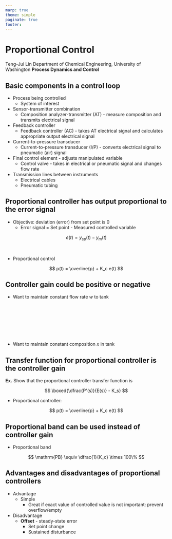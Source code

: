 ```yaml
---
marp: true
theme: simple
paginate: true
footer:
---
```


<!-- headingDivider: 2 -->
<!-- _class: cover -->
# Proportional Control

Teng-Jui Lin
Department of Chemical Engineering, University of Washington
**Process Dynamics and Control**

## Basic components in a control loop

- Process being controlled
  - System of interest
- Sensor-transmitter combination
  - Composition analyzer-transmitter (AT) - measure composition and transmits electrical signal
- Feedback controller
  - Feedback controller (AC) - takes AT electrical signal and calculates appropriate output electrical signal
- Current-to-pressure transducer
  - Current-to-pressure transducer (I/P) - converts electrical signal to pneumatic (air) signal
- Final control element - adjusts manipulated variable
  - Control valve - takes in electrical or pneumatic signal and changes flow rate
- Transmission lines between instruments
  - Electrical cables
  - Pneumatic tubing

## Proportional controller has output proportional to the error signal

- Objective: deviation (error) from set point is 0
  - Error signal = Set point - Measured controlled variable

$$
e(t) = y_{sp}(t) - y_m(t)
$$

<br/>

- Proportional control

$$
p(t) = \overline{p} + K_c e(t)
$$

## Controller gain could be positive or negative

- Want to maintain constant flow rate $w$ to tank

<br/><br/><br/><br/><br/><br/>

- Want to maintain constant composition $x$ in tank

## Transfer function for proportional controller is the controller gain

**Ex.** Show that the proportional controller transfer function is

$$
\boxed{\dfrac{P'(s)}{E(s)} - K_s}
$$

- Proportional controller:

$$
p(t) = \overline{p} + K_c e(t)
$$

## Proportional band can be used instead of controller gain

- Proportional band

$$
\mathrm{PB} \equiv \dfrac{1}{K_c} \times 100\%
$$

## Advantages and disadvantages of proportional controllers

- Advantage
  - Simple
    - Great if exact value of controlled value is not important: prevent overflow/empty
- Disadvantage
  - **Offset** - steady-state error
    - Set point change
    - Sustained disturbance